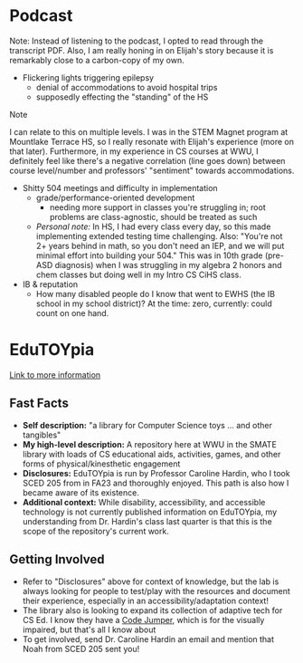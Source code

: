 # Podcast
Note: Instead of listening to the podcast, I opted to read through the transcript PDF. Also, I am really honing in on Elijah's story because it is remarkably close to a carbon-copy of my own.


- Flickering lights triggering epilepsy
	- denial of accommodations to avoid hospital trips
	- supposedly effecting the "standing" of the HS
> [!note]
> I can relate to this on multiple levels. I was in the STEM Magnet program at Mountlake Terrace HS, so I really resonate with Elijah's experience (more on that later). Furthermore, in my experience in CS courses at WWU, I definitely feel like there's a negative correlation (line goes down) between course level/number and professors' "sentiment" towards accommodations.

- Shitty 504 meetings and difficulty in implementation
	- grade/performance-oriented development
		- needing more support in classes you're struggling in; root problems are class-agnostic, should be treated as such
	- *Personal note:* In HS, I had every class every day, so this made implementing extended testing time challenging. Also: "You're not 2+ years behind in math, so you don't need an IEP, and we will put minimal effort into building your 504." This was in 10th grade (pre-ASD diagnosis) when I was struggling in my algebra 2 honors and chem classes but doing well in my Intro CS CiHS class.
- IB & reputation
	- How many disabled people do I know that went to EWHS (the IB school in my school district)? At the time: zero, currently: could count on one hand.

# EduTOYpia

[Link to more information](https://smate.wwu.edu/edutoypia)

## Fast Facts
- **Self description:** "a library for Computer Science toys ... and other tangibles"
- **My high-level description:** A repository here at WWU in the SMATE library with loads of CS educational aids, activities, games, and other forms of physical/kinesthetic engagement
- **Disclosures:** EduTOYpia is run by Professor Caroline Hardin, who I took SCED 205 from in FA23 and thoroughly enjoyed. This path is also how I became aware of its existence.
- **Additional context:** While disability, accessibility, and accessible technology is not currently published information on EduTOYpia, my understanding from Dr. Hardin's class last quarter is that this is the scope of the repository's current work.

## Getting Involved
- Refer to "Disclosures" above for context of knowledge, but the lab is always looking for people to test/play with the resources and document their experience, especially in an accessibility/adaptation context!
- The library also is looking to expand its collection of adaptive tech for CS Ed. I know they have a [Code Jumper](https://codejumper.com), which is for the visually impaired, but that's all I know about
- To get involved, send Dr. Caroline Hardin an email and mention that Noah from SCED 205 sent you!